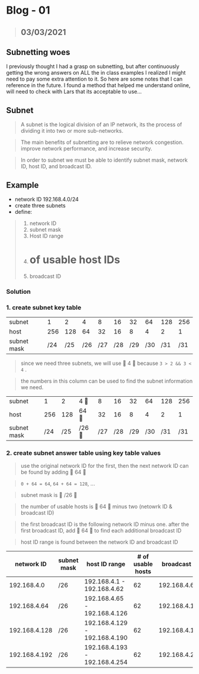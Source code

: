 # Blog - 01
> ## 03/03/2021
## Subnetting woes

I previously thought I had a grasp on subnetting, but after continuously getting the wrong answers on ALL the in class examples I realized I might need to pay some extra attention to it. So here are some notes that I can reference in the future. I found a method that helped me understand online, will need to check with Lars that its acceptable to use...

## Subnet
> A subnet is the logical division of an IP network, its the process of dividing it into two or more sub-networks.

> The main benefits of subnetting are to relieve network congestion. improve network performance, and increase security. 

> In order to subnet we must be able to identify subnet mask, network ID, host ID, and broadcast ID.
 
## Example
- network ID 192.168.4.0/24
- create three subnets
- define:
> 1. network ID
> 2. subnet mask
> 3. Host ID range
> 4. # of usable host IDs
> 5. broadcast ID
> 

### Solution
### 1. create subnet key table
|             	|     	|     	|     	|     	|     	|     	|     	|     	|     	|
|-------------	|-----	|-----	|-----	|-----	|-----	|-----	|-----	|-----	|-----	|
| subnet      	| 1   	| 2   	| 4   	| 8   	| 16  	| 32  	| 64  	| 128 	| 256 	|
| host        	| 256 	| 128 	| 64  	| 32  	| 16  	| 8   	| 4   	| 2   	| 1   	|
| subnet mask 	| /24 	| /25 	| /26 	| /27 	| /28 	| /29 	| /30 	| /31 	| /31 	|

> since we need three subnets, we will use :triangular_flag_on_post: 4 :triangular_flag_on_post: because `3 > 2 && 3 < 4` .

> the numbers in this column can be used to find the subnet information we need. 

|             	|     	|     	|     	|     	|     	|     	|     	|     	|     	|
|-------------	|-----	|-----	|-----	|-----	|-----	|-----	|-----	|-----	|-----	|
| subnet      	| 1   	| 2   	| 4   :triangular_flag_on_post:	| 8   	| 16  	| 32  	| 64  	| 128 	| 256 	|
| host        	| 256 	| 128 	| 64  :triangular_flag_on_post:	| 32  	| 16  	| 8   	| 4   	| 2   	| 1   	|
| subnet mask 	| /24 	| /25 	| /26 :triangular_flag_on_post:	| /27 	| /28 	| /29 	| /30 	| /31 	| /31 	|

### 2. create subnet answer table using key table values

> use the original network ID for the first, then the next network ID can be found by adding :triangular_flag_on_post: 64 :triangular_flag_on_post: 

> `0 + 64 = 64`, `64 + 64 = 128`, ...
 
> subnet mask is :triangular_flag_on_post: /26 :triangular_flag_on_post:

> the number of usable hosts is :triangular_flag_on_post: 64 :triangular_flag_on_post: minus two (netowrk ID & broadcast ID)

> the first broadcast ID is the following network ID minus one. after the first broadcast ID, add :triangular_flag_on_post: 64 :triangular_flag_on_post: to find each additional broadcast ID

> host ID range is found between the network ID and broadcast ID

| network ID    	| subnet mask 	| host ID range                 	| # of usable hosts 	| broadcast ID  	|
|---------------	|-------------	|-------------------------------	|-------------------	|---------------	|
| 192.168.4.0   	| /26         	| 192.168.4.1 - 192.168.4.62    	| 62                	| 192.168.4.63  	|
| 192.168.4.64  	| /26         	| 192.168.4.65 - 192.168.4.126  	| 62                	| 192.168.4.127 	|
| 192.168.4.128 	| /26         	| 192.168.4.129 - 192.168.4.190 	| 62                	| 192.168.4.191 	|
| 192.168.4.192 	| /26         	| 192.168.4.193 - 192.168.4.254 	| 62                	| 192.168.4.255 	|

